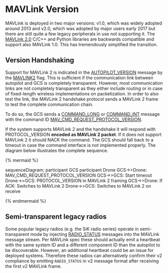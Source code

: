 # MAVLink Version

MAVLink is deployed in two major versions: v1.0, which was widely adopted around 2013 and v2.0, which was adopted by major users early 2017 but there are still quite a few legacy peripherals in use not supporting it. The [MAVLink 2.0](mavlink_2.md) C/C++ and Python libraries are backwards compatible and support also MAVLink 1.0. This has tremendously simplified the transition.

## Version Handshaking

Support for MAVLink 2 is indicated in the [AUTOPILOT\_VERSION](http://mavlink.org/messages/common#AUTOPILOT_VERSION) message by the [MAVLINK2](http://mavlink.org/messages/common#MAV_PROTOCOL_CAPABILITY_MAVLINK2) flag. This is sufficient if the communication link between autopilot and GCS is completely transparent. However, most communication links are not completely transparent as they either include routing or in case of fixed-length wireless implementations on packetization. In order to also test the link, the MAVLink 2 handshake protocol sends a MAVLink 2 frame to test the complete communication chain.

To do so, the GCS sends a [COMMAND\_LONG](http://mavlink.org/messages/common#COMMAND_LONG)  or [COMMAND\_INT](http://mavlink.org/messages/common#COMMAND_INT)  message with the command ID [MAV\_CMD\_REQUEST\_PROTOCOL\_VERSION](http://mavlink.org/messages/common#MAV_CMD_REQUEST_PROTOCOL_VERSION).

If the system supports MAVLink 2 and the handshake it will respond with PROTOCOL_VERSION **encoded as MAVLink 2 packet**. If it does not support MAVLink 2 it should NACK the command. The GCS should fall back to a timeout in case the command interface is not implemented properly. The diagram below illustrates the complete sequence.


{% mermaid %}

sequenceDiagram;
    participant GCS
    participant Drone
    GCS->>Drone: MAV_CMD_REQUEST_PROTOCOL_VERSION
    GCS->>GCS: Start timeout
    Drone->>GCS: PROTOCOL_VERSION in MAVLink 2 framing
    GCS->>Drone: If ACK: Switches to MAVLink 2
    Drone->>GCS: Switches to MAVLink 2 on receive

{% endmermaid %}

## Semi-transparent legacy radios

Some popular legacy radios (e.g. the SiK radio series) operate in semi-transparent mode by injecting [RADIO_STATUS](http://mavlink.org/messages/common#RADIO_STATUS) messages into the MAVLink message stream. Per MAVLink spec these should actually emit a heartbeat with the same system ID and a different component ID than the autopilot to be discoverable. However, an additional heartbeat could be an issue for deployed systems. Therefore these radios can alternatively confirm their v2 compliance by emitting `RADIO_STATUS` in v2 message format after receiving the first v2 MAVLink frame.






